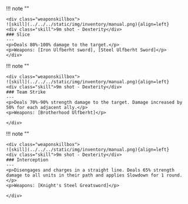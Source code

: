 !!! note ""

    <div class="weaponskillbox">
    ![skill](../../../static/img/inventory/manual.png){align=left}
    <div class="skill">9m shot - Dexterity</div>
    ### Slice
    ---
    <p>Deals 80%-100% damage to the target.</p>
    <p>Weapons: [Iron Ulfberht sword], [Steel Ulfberht Sword]</p>
    </div>

!!! note ""

    <div class="weaponskillbox">
    ![skill](../../../static/img/inventory/manual.png){align=left}
    <div class="skill">9m shot - Dexterity</div>
    ### Team Strike
    ---
    <p>Deals 70%-90% strength damage to the target. Damage increased by 50% for each adjacent ally.</p>
    <p>Weapons: [Brotherhood Ulfberht]</p>

    </div>

!!! note ""

    <div class="weaponskillbox">
    ![skill](../../../static/img/inventory/manual.png){align=left}
    <div class="skill">9m shot - Dexterity</div>
    ### Interception
    ---
    <p>Disengages and charges in a straight line. Deals 65% strength damage to all units in their path and applies Slowdown for 1 round.</p>
    <p>Weapons: [Knight's Steel Greatsword]</p>

    </div>
